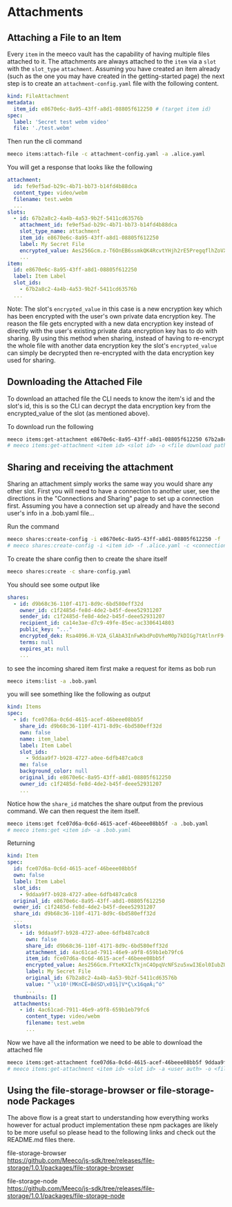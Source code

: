 # Attachments

## Attaching a File to an Item

Every `item` in the meeco vault has the capability of having multiple files attached to it. The attachments are always attached
to the `item` via a `slot` with the `slot_type` `attachment`. Assuming you have created an item already (such as the one you may
have created in the getting-started page) the next step is to create an `attachment-config.yaml` file with the following content.

```yaml
kind: FileAttachment
metadata:
  item_id: e8670e6c-8a95-43ff-a8d1-08805f612250 # (target item id)
spec:
  label: 'Secret test webm video'
  file: './test.webm'
```

Then run the cli command

```bash
meeco items:attach-file -c attachment-config.yaml -a .alice.yaml
```

You will get a response that looks like the following

```yaml
attachment:
  id: fe9ef5ad-b29c-4b71-bb73-b14fd4b88dca
  content_type: video/webm
  filename: test.webm
  ...
slots:
  - id: 67b2a8c2-4a4b-4a53-9b2f-5411cd63576b
    attachment_id: fe9ef5ad-b29c-4b71-bb73-b14fd4b88dca
    slot_type_name: attachment
    item_id: e8670e6c-8a95-43ff-a8d1-08805f612250
    label: My Secret File
    encrypted_value: Aes256Gcm.z-T6OnEB6ssmkQK4RcvtYHjh2rE5PregqflhZoVXq6w=.QUAAAAAFaXYADAAAAAAhvEHoJqo845AsORoFYXQAEAAAAACahlEdh5rJcKfnl0DtTiaBAmFkAAUAAABub25lAAA=
    ...
item:
  id: e8670e6c-8a95-43ff-a8d1-08805f612250
  label: Item Label
  slot_ids:
    - 67b2a8c2-4a4b-4a53-9b2f-5411cd63576b
  ...
```

Note: The slot's `encrypted_value` in this case is a new encryption key which has been encrypted with the user's own private data
encryption key. The reason the file gets encrypted with a new data encryption key instead of directly with the user's existing
private data encryption key has to do with sharing. By using this method when sharing, instead of having to re-encrypt the whole file
with another data encryption key the slot's `encrypted_value` can simply be decrypted then re-encrypted with the data encryption key
used for sharing.

## Downloading the Attached File

To download an attached file the CLI needs to know the item's id and the slot's id, this is so the CLI can decrypt the data encryption
key from the encrypted_value of the slot (as mentioned above).

To download run the following

```bash
meeco items:get-attachment e8670e6c-8a95-43ff-a8d1-08805f612250 67b2a8c2-4a4b-4a53-9b2f-5411cd63576b -o ./output/ -a .alice.yaml
# meeco items:get-attachment <item id> <slot id> -o <file download path> -a <authorization>
```

## Sharing and receiving the attachment

Sharing an attachment simply works the same way you would share any other slot. First you will need to have a connection to another
user, see the directions in the "Connections and Sharing" page to set up a connection first. Assuming you have a connection set up
already and have the second user's info in a .bob.yaml file...

Run the command

```bash
meeco shares:create-config -i e8670e6c-8a95-43ff-a8d1-08805f612250 -f .alice.yaml -c 843bbece-b8bc-4816-a581-f32230059c88 > share-config.yaml
# meeco shares:create-config -i <item id> -f .alice.yaml -c <connection id> > share-config.yaml
```

To create the share config then to create the share itself

```bash
meeco shares:create -c share-config.yaml
```

You should see some output like

```yaml
shares:
  - id: d9b68c36-110f-4171-8d9c-6bd580eff32d
    owner_id: c1f2485d-fe8d-4de2-b45f-deee52931207
    sender_id: c1f2485d-fe8d-4de2-b45f-deee52931207
    recipient_id: ca14e3ae-d7c9-49fe-85ec-ac3306414803
    public_key: "..."
    encrypted_dek: Rsa4096.H-V2A_GlAbA3InFwKbdPoDVheM0p7kDIGg7tAtlnrF9-CFHtpo7pgE7MKBoszEp5jAkKwOlffZvaYt0ustjKb3yKDB-VKSKdZgu8yCkfJVNe8tgs5JpoZqg41krVrhVcUTLz6AsSfEXhnlFwKWLgbghqa7ad3u6LIGVVOTs_6-SBeuyJaYHDDBEN_TTiVqbIE7TU6LIUFSp38rpPOc0AM15FGZWhWcupYsy5gSO_jAOneBNi-sie392LX1LDPYbXi5fn-MSsWDektrR4bN0WlXA0iptTC-YqIrOFif9DFHL5qD5fis4Hfee95FCCPLBEtNoPNqU5u6YcE1a2XVlwPTMmeOVYDhHzl0HvT63QVc-zxhHqs3Tcg1mZtgDNb55qbUtNF8IGA1oOjG8LD69eIYOR3aO-cUs-iZcsZ-H0E7IqwX-bdCvZlLzUP1KI5sO3tIj32d9dCUCkvIJDf0TmPvB9UmF1rdoGDkT2dGvyGMA2sFQDhURq3I-NIOi4kp85h3l3JRN0BPcW1VzYCwX4Cn0HhG2brojv_Z8-j1QpCmOI9NO9XzJiMNi1ACMv-mJaEY4cBxvKtviY3eNaLsn8u-YrzH2InEOqrX7V9M2ynajf2YdJWxqCxUMXF_vWHxK04C6EQB2tdQ7SVNFchdjsuAjX-ue_RGmZ0hMNOXFCYjg=.QQUAAAAA
    terms: null
    expires_at: null
    ...
```

to see the incoming shared item first make a request for items as bob run

```bash
meeco items:list -a .bob.yaml
```

you will see something like the following as output

```yaml
kind: Items
spec:
  - id: fce07d6a-0c6d-4615-acef-46beee08bb5f
    share_id: d9b68c36-110f-4171-8d9c-6bd580eff32d
    own: false
    name: item_label
    label: Item Label
    slot_ids:
      - 9ddaa9f7-b928-4727-a0ee-6dfb487ca0c8
    me: false
    background_color: null
    original_id: e8670e6c-8a95-43ff-a8d1-08805f612250
    owner_id: c1f2485d-fe8d-4de2-b45f-deee52931207
    ...
```

Notice how the `share_id` matches the share output from the previous command. We can then request the item itself.

```bash
meeco items:get fce07d6a-0c6d-4615-acef-46beee08bb5f -a .bob.yaml
# meeco items:get <item id> -a .bob.yaml
```

Returning

```yaml
kind: Item
spec:
  id: fce07d6a-0c6d-4615-acef-46beee08bb5f
  own: false
  label: Item Label
  slot_ids:
    - 9ddaa9f7-b928-4727-a0ee-6dfb487ca0c8
  original_id: e8670e6c-8a95-43ff-a8d1-08805f612250
  owner_id: c1f2485d-fe8d-4de2-b45f-deee52931207
  share_id: d9b68c36-110f-4171-8d9c-6bd580eff32d
  ...
  slots:
    - id: 9ddaa9f7-b928-4727-a0ee-6dfb487ca0c8
      own: false
      share_id: d9b68c36-110f-4171-8d9c-6bd580eff32d
      attachment_id: 4ac61cad-7911-46e9-a9f8-659b1eb79fc6
      item_id: fce07d6a-0c6d-4615-acef-46beee08bb5f
      encrypted_value: Aes256Gcm.FYteKXIcTkjnC4OpqVcNFSzu5xwI3Eol0IubZUDpOhk=.QUAAAAAFaXYADAAAAACRE4YnWzELWDMfmE0FYXQAEAAAAACJtfJh93-EI7igsedpZ39aAmFkAAUAAABub25lAAA=
      label: My Secret File
      original_id: 67b2a8c2-4a4b-4a53-9b2f-5411cd63576b
      value: "´\x10¹(MKnCÈ«BêSD\x01¾]V*Ç\x16qøÀ¡^ó"
      ...
  thumbnails: []
  attachments:
    - id: 4ac61cad-7911-46e9-a9f8-659b1eb79fc6
      content_type: video/webm
      filename: test.webm
      ...
```

Now we have all the information we need to be able to download the attached file

```bash
meeco items:get-attachment fce07d6a-0c6d-4615-acef-46beee08bb5f 9ddaa9f7-b928-4727-a0ee-6dfb487ca0c8 -a .bob.yaml -o ./output/
# meeco items:get-attachment <item id> <slot id> -a <user auth> -o <file download output directory>
```

## Using the file-storage-browser or file-storage-node Packages

The above flow is a great start to understanding how everything works however for actual product implementation these npm packages
are likely to be more useful so please head to the following links and check out the README.md files there.  

file-storage-browser  
<https://github.com/Meeco/js-sdk/tree/releases/file-storage/1.0.1/packages/file-storage-browser>  

file-storage-node  
<https://github.com/Meeco/js-sdk/tree/releases/file-storage/1.0.1/packages/file-storage-node>  

